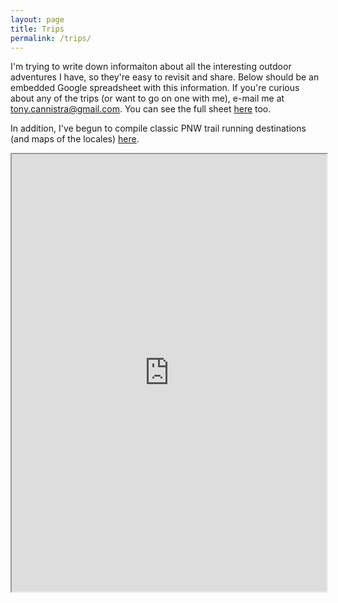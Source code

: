 ```yaml
---
layout: page
title: Trips
permalink: /trips/
---
```


I'm trying to write down informaiton about all the interesting outdoor adventures I have, so they're easy to revisit and share. Below should be an embedded Google spreadsheet with this information. If you're curious about any of the trips (or want to go on one with me), e-mail me at [tony.cannistra@gmail.com](mailto:tony.cannistra@gmail.com). You can see the full sheet [here](https://docs.google.com/spreadsheets/d/1GXsjSZoP8t_L9JXKqVlN13zkT0smLhWqKHKPcRnokFQ/pubhtml) too. 

In addition, I've begun to compile classic PNW trail running destinations (and maps of the locales) [here](https://paper.dropbox.com/doc/-Trail-Running-in-Seattle-EEAk5gjq3iHBAdMrSlU4T).



<iframe style="width: 100%; height: 700px" src="https://docs.google.com/spreadsheets/d/1GXsjSZoP8t_L9JXKqVlN13zkT0smLhWqKHKPcRnokFQ/pubhtml?widget=true&amp;headers=false"></iframe>